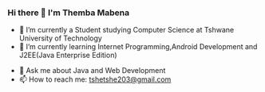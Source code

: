 ### Hi there 👋 I'm Themba Mabena

<!--
**Tran203/Tran203** is a ✨ _special_ ✨ repository because its `README.md` (this file) appears on your GitHub profile.

Here are some ideas to get you started:

-->

- 🔭 I’m currently a Student studying Computer Science at Tshwane University of Technology
- 🌱 I’m currently learning Internet Programming,Android Development and J2EE(Java Enterprise Edition)
<!--
- 👯 I’m looking to collaborate on ...
- 🤔 I’m looking for help with ...
-->

- 💬 Ask me about Java and Web Development
- 📫 How to reach me: tshetshe203@gmail.com
<!--
- 😄 Pronouns: ...
- ⚡ Fun fact: ...
-->
